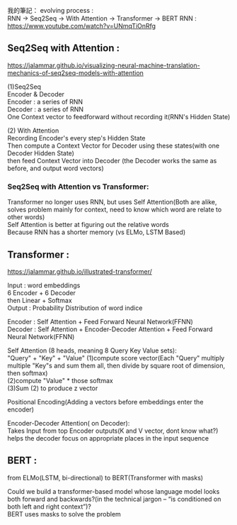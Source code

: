 我的筆記：
evolving process :  
RNN -> Seq2Seq -> With Attention -> Transformer -> BERT
RNN : https://www.youtube.com/watch?v=UNmqTiOnRfg  

## Seq2Seq with Attention : 
https://jalammar.github.io/visualizing-neural-machine-translation-mechanics-of-seq2seq-models-with-attention

(1)Seq2Seq  
Encoder & Decoder  
Encoder : a series of RNN  
Decoder : a series of RNN  
One Context vector to feedforward without recording it(RNN's Hidden State)  

(2) With Attention   
Recording Encoder's every step's Hidden State   
Then compute a Context Vector for Decoder using these states(with one Decoder Hidden State)  
then feed Context Vector into Decoder  (the Decoder works the same as before, and output word vectors)  



### Seq2Seq with Attention vs Transformer:  
Transformer no longer uses RNN, but uses Self Attention(Both are alike, solves problem mainly for context, need to know which word are relate to other words)  
Self Attention is better at figuring out the relative words  
Because RNN has a shorter memory  (vs ELMo, LSTM Based)  


## Transformer : 
https://jalammar.github.io/illustrated-transformer/  

Input : word embeddings  
6 Encoder + 6 Decoder  
then Linear + Softmax    
Output : Probability Distribution of word indice

Encoder : Self Attention + Feed Forward Neural Network(FFNN)  
Decoder : Self Attention + Encoder-Decoder Attention + Feed Forward Neural Network(FFNN) 

Self Attention (8 heads, meaning 8 Query Key Value sets):  
"Query" + "Key" + "Value"
(1)compute score vector(Each "Query" multiply multiple "Key"s and sum them all, then divide by square root of dimension, then softmax)  
(2)compute "Value" * those softmax   
(3)Sum (2) to produce z vector  

Positional Encoding(Adding a vectors before embeddings enter the encoder)  

Encoder-Decoder Attention( on Decoder):  
Takes Input from top Encoder outputs(K and V vector, dont know what?)   
helps the decoder focus on appropriate places in the input sequence  

## BERT :   
from ELMo(LSTM, bi-directional) to BERT(Transformer with masks)  
  
Could we build a transformer-based model whose language model looks both forward and backwards?(in the technical jargon – “is conditioned on both left and right context”)?  
BERT uses masks to solve the problem  


